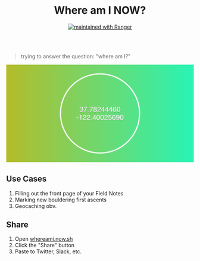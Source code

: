 <h1 align="center">Where am I NOW?</h1>
<p align="center">
  <a href="https://reporanger.com">
    <img src="https://img.shields.io/badge/maintained%20with-Ranger-1f93f3.svg" alt="maintained with Ranger" />  
  </a>
</p>

<br>
<br>

> trying to answer the question: "where am I?"

![Example image](static/example.png)

## Use Cases

1. Filling out the front page of your Field Notes
2. Marking new bouldering first ascents
3. Geocaching obv.

## Share

1. Open [whereami.now.sh](http://whereami.now.sh)
2. Click the "Share" button
3. Paste to Twitter, Slack, etc.
